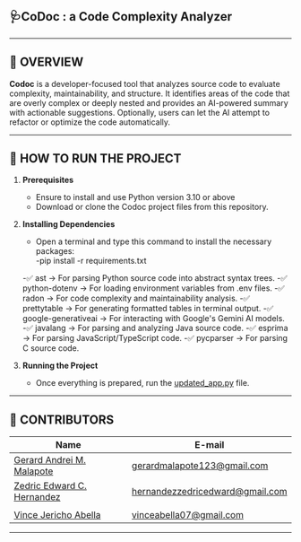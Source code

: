 ## 🩺**CoDoc** : a Code Complexity Analyzer


---

## 📖 **OVERVIEW**

**Codoc** is a developer-focused tool that analyzes source code to evaluate complexity, maintainability, and structure. It identifies areas of the code that are overly complex or deeply nested and provides an AI-powered summary with actionable suggestions. Optionally, users can let the AI attempt to refactor or optimize the code automatically.

---

## 📝 **HOW TO RUN THE PROJECT**
1. **Prerequisites**  
   - Ensure to install and use Python version 3.10 or above
   - Download or clone the Codoc project files from this repository.

2. **Installing Dependencies**  
   - Open a terminal and type this command to install the necessary packages:  
    -pip install -r requirements.txt

    -✅ ast → For parsing Python source code into abstract syntax trees.
    -✅ python-dotenv → For loading environment variables from .env files.
    -✅ radon → For code complexity and maintainability analysis.
    -✅ prettytable → For generating formatted tables in terminal output.
    -✅ google-generativeai → For interacting with Google's Gemini AI models.
    -✅ javalang → For parsing and analyzing Java source code.
    -✅ esprima → For parsing JavaScript/TypeScript code.
    -✅ pycparser → For parsing C source code.

3. **Running the Project**  
   - Once everything is prepared, run the <ins>updated_app.py</ins> file.

---

##  <a id = "contrib"> 👷‍ CONTRIBUTORS </a> <br>

| Name | E-mail |
| --- | --- |
| <a href = "https://github.com/Gerard-M">Gerard Andrei M. Malapote</a>| gerardmalapote123@gmail.com |
| <a href = "https://github.com/zedricedwardc">Zedric Edward C. Hernandez</a>| hernandezzedricedward@gmail.com |
| <a href = "https://github.com/"></a>| |
| <a href = "https://github.com/VinceAbella"> Vince Jericho Abella </a>| vinceabella07@gmail.com |  

---
